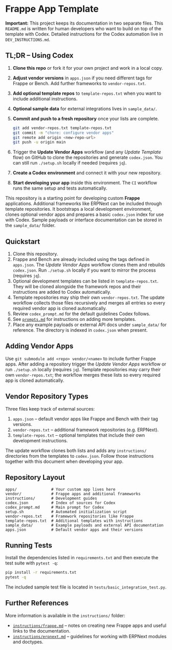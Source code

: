 
# Frappe App Template

**Important:** This project keeps its documentation in two separate files. This
`README.md` is written for human developers who want to build on top of the
template with Codex. Detailed instructions for the Codex automation live in
`DEV_INSTRUCTIONS.md`.

## TL;DR – Using Codex

1. **Clone this repo** or fork it for your own project and work in a local copy.
2. **Adjust vendor versions** in `apps.json` if you need different tags for
   Frappe or Bench. Add further frameworks to `vendor-repos.txt`.
3. **Add optional template repos** to `template-repos.txt` when you want to include additional instructions.
4. **Optional sample data** for external integrations lives in `sample_data/`.
5. **Commit and push to a fresh repository** once your lists are complete.

   ```bash
   git add vendor-repos.txt template-repos.txt
   git commit -m "chore: configure vendor apps"
   git remote add origin <new-repo-url>
   git push -u origin main
   ```

6. Trigger the **Update Vendor Apps** workflow (and any *Update Template* flow)
   on GitHub to clone the repositories and generate `codex.json`. You can still
   run `./setup.sh` locally if needed (requires `jq`).
7. **Create a Codex environment** and connect it with your new repository.
8. **Start developing your app** inside this environment. The `CI` workflow
   runs the same setup and tests automatically.

This repository is a starting point for developing custom **Frappe** applications. Additional frameworks like ERPNext can be included through template repositories. It bootstraps a local development environment, clones optional vendor apps and prepares a basic `codex.json` index for use with Codex. Sample payloads or interface documentation can be stored in the `sample_data/` folder.

## Quickstart

1. Clone this repository.
2. Frappe and Bench are already included using the tags defined in `apps.json`.
   The *Update Vendor Apps* workflow clones them and rebuilds `codex.json`.
   Run `./setup.sh` locally if you want to mirror the process (requires `jq`).
3. Optional development templates can be listed in `template-repos.txt`.
    They will be cloned alongside the framework repos and their instructions are
    added to Codex automatically.
4. Template repositories may ship their own `vendor-repos.txt`. The update
    workflow collects those files recursively and merges all entries so every
    required vendor app is cloned automatically.
5. Review `codex_prompt.md` for the default guidelines Codex follows.
6. See [`prompts.md`](prompts.md) for instructions on adding more templates.
7. Place any example payloads or external API docs under `sample_data/` for
   reference. The directory is indexed in `codex.json` when present.

## Adding Vendor Apps

Use `git submodule add <repo> vendor/<name>` to include further Frappe apps.
After adding a repository trigger the *Update Vendor Apps* workflow or run
`./setup.sh` locally (requires `jq`). Template repositories may carry their own
`vendor-repos.txt`; the workflow merges these lists so every required app is
cloned automatically.

## Vendor Repository Types

Three files keep track of external sources:

1. `apps.json` – default vendor apps like Frappe and Bench with their tag
   versions.
2. `vendor-repos.txt` – additional framework repositories (e.g. ERPNext).
3. `template-repos.txt` – optional templates that include their own development
   instructions.

The update workflow clones both lists and adds any `instructions/` directories
from the templates to `codex.json`. Follow those instructions together with this
document when developing your app.

## Repository Layout

```
apps/               # Your custom app lives here
vendor/             # Frappe apps and additional frameworks
instructions/       # Development guides
codex.json          # Index of sources for Codex
codex_prompt.md     # Main prompt for Codex
setup.sh            # Automated initialization script
vendor-repos.txt    # Framework repositories like Frappe
template-repos.txt  # Additional templates with instructions
sample_data/        # Example payloads and external API documentation
apps.json           # Default vendor apps and their versions
```

## Running Tests

Install the dependencies listed in `requirements.txt` and then execute the test suite with `pytest -q`:

```bash
pip install -r requirements.txt
pytest -q
```

The included sample test file is located in `tests/basic_integration_test.py`.

## Further References

More information is available in the `instructions/` folder:

- [`instructions/frappe.md`](instructions/frappe.md) – notes on creating new
  Frappe apps and useful links to the documentation.
- [`instructions/erpnext.md`](instructions/erpnext.md) – guidelines for working
  with ERPNext modules and doctypes.
